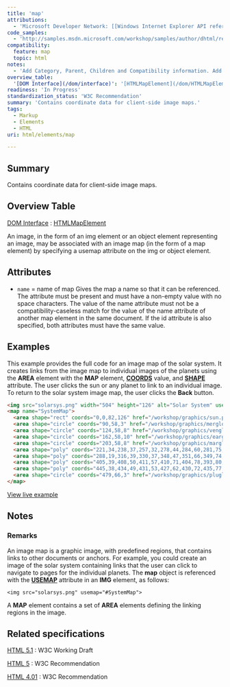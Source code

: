 ```yaml
---
title: 'map'
attributions:
  - 'Microsoft Developer Network: [[Windows Internet Explorer API reference](http://msdn.microsoft.com/en-us/library/ie/hh828809%28v=vs.85%29.aspx) Article]'
code_samples:
  - 'http://samples.msdn.microsoft.com/workshop/samples/author/dhtml/refs/imagemap.htm'
compatibility:
  feature: map
  topic: html
notes:
  - 'Add Category, Parent, Children and Compatibility information. Add HTML information section.'
overview_table:
  '[DOM Interface](/dom/interface)': '[HTMLMapElement](/dom/HTMLMapElement)'
readiness: 'In Progress'
standardization_status: 'W3C Recommendation'
summary: 'Contains coordinate data for client-side image maps.'
tags:
  - Markup
  - Elements
  - HTML
uri: html/elements/map

---
```

## Summary

Contains coordinate data for client-side image maps.

## Overview Table

[DOM Interface](/dom/interface)
:   [HTMLMapElement](/dom/HTMLMapElement)

An image, in the form of an img element or an object element representing an image, may be associated with an image map (in the form of a map element) by specifying a usemap attribute on the img or object element.

## Attributes

-   `name` = name of map
    Gives the map a name so that it can be referenced.
    The attribute must be present and must have a non-empty value with no space characters.
    The value of the name attribute must not be a compatibility-caseless match for the value of the name attribute of another map element in the same document.
    If the id attribute is also specified, both attributes must have the same value.

## Examples

This example provides the full code for an image map of the solar system. It creates links from the image map to individual images of the planets using the **AREA** element with the **MAP** element, [**COORDS**](/html/attributes/coords) value, and [**SHAPE**](/html/attributes/shape) attribute. The user clicks the sun or any planet to link to an individual image. To return to the solar system image map, the user clicks the **Back** button.

``` html
<img src="solarsys.png" width="504" height="126" alt="Solar System" usemap="#SystemMap"/>
<map name="SystemMap">
  <area shape="rect" coords="0,0,82,126" href="/workshop/graphics/sun.png" alt="sun"/>
  <area shape="circle" coords="90,58,3" href="/workshop/graphics/merglobe.png" alt="mercury"/>
  <area shape="circle" coords="124,58,8" href="/workshop/graphics/venglobe.png" alt="venus"/>
  <area shape="circle" coords="162,58,10" href="/workshop/graphics/earglobe.png" alt="earth"/>
  <area shape="circle" coords="203,58,8" href="/workshop/graphics/marglobe.png" alt="mars"/>
  <area shape="poly" coords="221,34,238,37,257,32,278,44,284,60,281,75,288,91,267,87,253,89,237,81,229,64,228,54" href="/workshop/graphics/jupglobe.png" alt="jupiter"/>
  <area shape="poly" coords="288,19,316,39,330,37,348,47,351,66,349,74,367,105,337,85,324,85,307,77,303,60,307,50" href="/workshop/graphics/satglobe.png" alt="saturn"/>
  <area shape="poly" coords="405,39,408,50,411,57,410,71,404,78,393,80,383,86,381,75,376,69,376,56,380,48,393,44" href="/workshop/graphics/uraglobe.png" alt="uranus"/>
  <area shape="poly" coords="445,38,434,49,431,53,427,62,430,72,435,77,445,92,456,77,463,72,463,62,462,53,455,47" href="/workshop/graphics/nepglobe.png" alt="neptune"/>
  <area shape="circle" coords="479,66,3" href="/workshop/graphics/pluglobe.png" alt="pluto"/>
</map>
```

[View live example](http://samples.msdn.microsoft.com/workshop/samples/author/dhtml/refs/imagemap.htm)

## Notes

### Remarks

An image map is a graphic image, with predefined regions, that contains links to other documents or anchors. For example, you could create an image of the solar system containing links that the user can click to navigate to pages for the individual planets. The **map** object is referenced with the [**USEMAP**](/html/attributes/useMap) attribute in an **IMG** element, as follows:

    <img src="solarsys.png" usemap="#SystemMap">

A **MAP** element contains a set of **AREA** elements defining the linking regions in the image.

## Related specifications

[HTML 5.1](http://www.w3.org/TR/html51/embedded-content.html#the-map-element)
:   W3C Working Draft

[HTML 5](http://www.w3.org/TR/html5/embedded-content-0.html#the-map-element)
:   W3C Recommendation

[HTML 4.01](http://www.w3.org/TR/html401/struct/objects.html#edef-MAP)
:   W3C Recommendation
